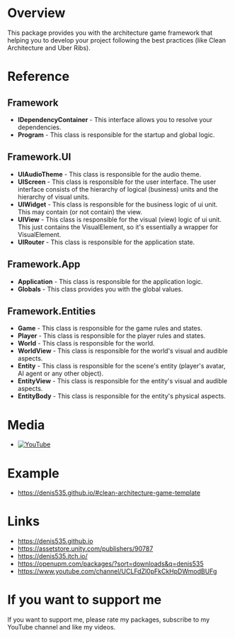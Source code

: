 # Overview
This package provides you with the architecture game framework that helping you to develop your project following the best practices (like Clean Architecture and Uber Ribs).

# Reference
## Framework
- **IDependencyContainer** -
This interface allows you to resolve your dependencies.
- **Program** -
This class is responsible for the startup and global logic.

## Framework.UI
- **UIAudioTheme** -
This class is responsible for the audio theme.
- **UIScreen** -
This class is responsible for the user interface.
The user interface consists of the hierarchy of logical (business) units and the hierarchy of visual units.
- **UIWidget** -
This class is responsible for the business logic of ui unit.
This may contain (or not contain) the view.
- **UIView** -
This class is responsible for the visual (view) logic of ui unit.
This just contains the VisualElement, so it's essentially a wrapper for VisualElement.
- **UIRouter** -
This class is responsible for the application state.

## Framework.App
- **Application** -
This class is responsible for the application logic.
- **Globals** -
This class provides you with the global values.

## Framework.Entities
- **Game** -
This class is responsible for the game rules and states.
- **Player** -
This class is responsible for the player rules and states.
- **World** -
This class is responsible for the world.
- **WorldView** -
This class is responsible for the world's visual and audible aspects.
- **Entity** -
This class is responsible for the scene's entity (player's avatar, AI agent or any other object).
- **EntityView** -
This class is responsible for the entity's visual and audible aspects.
- **EntityBody** -
This class is responsible for the entity's physical aspects.

# Media
- [![YouTube](https://img.youtube.com/vi/JQobAqfakJQ/0.jpg)](https://youtu.be/JQobAqfakJQ)

# Example
- https://denis535.github.io/#clean-architecture-game-template

# Links
- https://denis535.github.io
- https://assetstore.unity.com/publishers/90787
- https://denis535.itch.io/
- https://openupm.com/packages/?sort=downloads&q=denis535
- https://www.youtube.com/channel/UCLFdZl0pFkCkHpDWmodBUFg

# If you want to support me
If you want to support me, please rate my packages, subscribe to my YouTube channel and like my videos.
